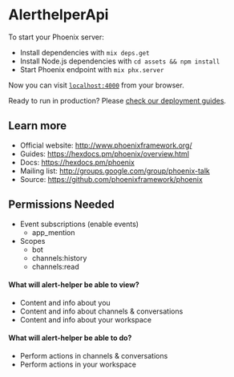 # AlerthelperApi

To start your Phoenix server:

  * Install dependencies with `mix deps.get`
  * Install Node.js dependencies with `cd assets && npm install`
  * Start Phoenix endpoint with `mix phx.server`

Now you can visit [`localhost:4000`](http://localhost:4000) from your browser.

Ready to run in production? Please [check our deployment guides](https://hexdocs.pm/phoenix/deployment.html).

## Learn more

  * Official website: http://www.phoenixframework.org/
  * Guides: https://hexdocs.pm/phoenix/overview.html
  * Docs: https://hexdocs.pm/phoenix
  * Mailing list: http://groups.google.com/group/phoenix-talk
  * Source: https://github.com/phoenixframework/phoenix

## Permissions Needed

- Event subscriptions (enable events)
  - app_mention
- Scopes
  - bot
  - channels:history
  - channels:read

#### What will alert-helper be able to view?

- Content and info about you
- Content and info about channels & conversations
- Content and info about your workspace

#### What will alert-helper be able to do?

- Perform actions in channels & conversations
- Perform actions in your workspace